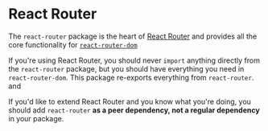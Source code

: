 # React Router

The `react-router` package is the heart of [React Router](/) and provides all
the core functionality for
[`react-router-dom`](/packages/react-router-dom)

If you're using React Router, you should never `import` anything directly from
the `react-router` package, but you should have everything you need in `react-router-dom`. This package re-exports
everything from `react-router`.
and

If you'd like to extend React Router and you know what you're doing, you should
add `react-router` **as a peer dependency, not a regular dependency** in your
package.
